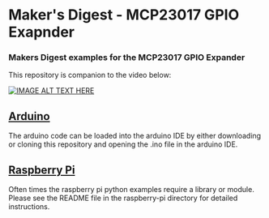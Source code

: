 # Maker's Digest - MCP23017 GPIO Exapnder
### Makers Digest examples for the MCP23017 GPIO Expander

This repository is companion to the video below:

[![IMAGE ALT TEXT HERE](https://img.youtube.com/vi/<VID_ID>/0.jpg)](https://www.youtube.com/watch?v=<VID_ID>)

## [Arduino](/arduino)
The arduino code can be loaded into the arduino IDE by either downloading or cloning this repository and opening the .ino file in the arduino IDE.

## [Raspberry Pi](/raspberry-pi)
Often times the raspberry pi python examples require a library or module. Please see the README file in the raspberry-pi directory for detailed instructions. 
